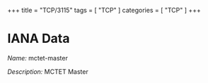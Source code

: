 +++
title = "TCP/3115"
tags = [ "TCP" ]
categories = [ "TCP" ]
+++

# IANA Data

_Name:_ mctet-master

_Description:_ MCTET Master

